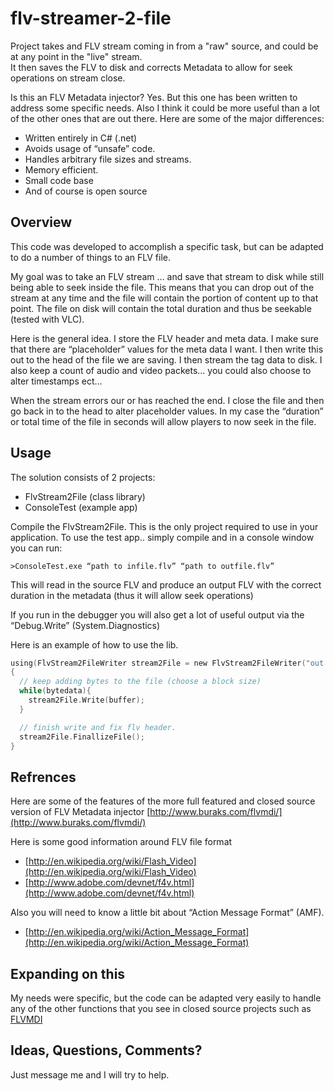 flv-streamer-2-file
===================

Project takes and FLV stream coming in from a "raw" source, and could be at any point in the "live" stream.  
It then saves the FLV to disk and corrects Metadata to allow for seek operations on stream close.

Is this an FLV Metadata injector?  Yes.  But this one has been written to address some specific needs.  Also I think it could be more useful than a lot of the other ones that are out there.  Here are some of the major differences:
* Written entirely in C# (.net)
* Avoids usage of “unsafe” code.
* Handles arbitrary file sizes and streams.
* Memory efficient.
* Small code base
* And of course is open source 

## Overview
This code was developed to accomplish a specific task, but can be adapted to do a number of things to an FLV file.

My goal was to take an FLV stream … and save that stream to disk while still being able to seek inside the file.  This means that you can drop out of the stream at any time and the file will contain the portion of content up to that point.  The file on disk will contain the total duration and thus be seekable (tested with VLC).

Here is the general idea.  I store the FLV header and meta data.  I make sure that there are “placeholder” values for the meta data I want.  I then write this out to the head of the file we are saving.  I then stream the tag data to disk.  I also keep a count of audio and video packets… you could also choose to alter timestamps ect…

When the stream errors our or has reached the end.  I close the file and then go back in to the head to alter placeholder values.  In my case the “duration” or total time of the file in seconds will allow players to now seek in the file.

## Usage
The solution consists of 2 projects:
* FlvStream2File (class library)
* ConsoleTest (example app)

Compile the FlvStream2File.  This is the only project required to use in your application.
To use the test app.. simply compile and in a console window you can run:

`>ConsoleTest.exe “path to infile.flv” “path to outfile.flv”`

This will read in the source FLV and produce an output FLV with the correct duration in the metadata (thus it will allow seek operations)

If you run in the debugger you will also get a lot of useful output via the “Debug.Write” (System.Diagnostics)

Here is an example of how to use the lib.
```C
using(FlvStream2FileWriter stream2File = new FlvStream2FileWriter("out.flv"));
{
  // keep adding bytes to the file (choose a block size)
  while(bytedata){
    stream2File.Write(buffer);
  }

  // finish write and fix flv header.
  stream2File.FinallizeFile();
}
```

## Refrences
Here are some of the features of the more full featured and closed source version of FLV Metadata injector [http://www.buraks.com/flvmdi/](http://www.buraks.com/flvmdi/)

Here is some good information around FLV file format
* [http://en.wikipedia.org/wiki/Flash_Video](http://en.wikipedia.org/wiki/Flash_Video)
* [http://www.adobe.com/devnet/f4v.html](http://www.adobe.com/devnet/f4v.html)

Also you will need to know a little bit about “Action Message Format” (AMF).
* [http://en.wikipedia.org/wiki/Action_Message_Format](http://en.wikipedia.org/wiki/Action_Message_Format)

## Expanding on this
My needs were specific, but the code can be adapted very easily to handle any of the other functions that you see in closed source projects such as [FLVMDI](http://www.buraks.com/flvmdi/)

## Ideas, Questions, Comments?
Just message me and I will try to help.


